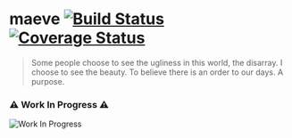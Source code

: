 # maeve [![Build Status](https://travis-ci.org/ateev/maeve.svg?branch=master)](https://travis-ci.org/ateev/maeve) [![Coverage Status](https://coveralls.io/repos/github/ateev/maeve/badge.svg?branch=master)](https://coveralls.io/github/ateev/maeve?branch=master)


> Some people choose to see the ugliness in this world, the disarray. I choose to see the beauty. To believe there is an order to our days. A purpose. 

### :warning: Work In Progress :warning:

![Work In Progress](http://hbz.h-cdn.co/assets/16/49/768x414/gallery-1480950280-maeve.jpg)
